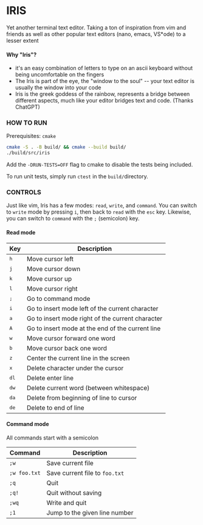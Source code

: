 # IRIS
Yet another terminal text editor. Taking a ton of inspiration from vim and
friends as well as other popular text editors (nano, emacs, VS*ode) to a lesser
extent

#### Why "Iris"?
* it's an easy combination of letters to type on an ascii keyboard without being
uncomfortable on the fingers
* The Iris is part of the eye, the "window to the soul" -- your text editor is
usually the window into your code
* Iris is the greek goddess of the rainbow, represents a bridge between
different aspects, much like your editor bridges text and code. (Thanks
ChatGPT)

### HOW TO RUN
Prerequisites: `cmake`

```bash
cmake -S . -B build/ && cmake --build build/
./build/src/iris
```
Add the `-DRUN-TESTS=OFF` flag to cmake to disable the tests being included.

To run unit tests, simply run `ctest` in the `build/`directory.

### CONTROLS
Just like vim, Iris has a few modes: `read`, `write`, and `command`. You can
switch to `write` mode by pressing `i`, then back to `read` with the `esc` key.
Likewise, you can switch to `command` with the `;` (semicolon) key.

#### Read mode

| Key           | Description                                      |
|---------------|--------------------------------------------------|
| <kbd>h</kbd>  | Move cursor left                                 |
| <kbd>j</kbd>  | Move cursor down                                 |
| <kbd>k</kbd>  | Move cursor up                                   |
| <kbd>l</kbd>  | Move cursor right                                |
| <kbd>;</kbd>  | Go to command mode                               |
| <kbd>i</kbd>  | Go to insert mode left of the current character  |
| <kbd>a</kbd>  | Go to insert mode right of the current character |
| <kbd>A</kbd>  | Go to insert mode at the end of the current line |
| <kbd>w</kbd>  | Move cursor forward one word                     |
| <kbd>b</kbd>  | Move cursor back one word                        |
| <kbd>z</kbd>  | Center the current line in the screen            |
| <kbd>x</kbd>  | Delete character under the cursor                |
| <kbd>dl</kbd> | Delete enter line                                |
| <kbd>dw</kbd> | Delete current word (between whitespace)         |
| <kbd>da</kbd> | Delete from beginning of line to cursor          |
| <kbd>de</kbd> | Delete to end of line                            |

#### Command mode
All commands start with a semicolon

| Command      | Description                    |
|--------------|--------------------------------|
| `;w`         | Save current file              |
| `;w foo.txt` | Save current file to `foo.txt` |
| `;q`         | Quit                           |
| `;q!`        | Quit without saving            |
| `;wq`        | Write and quit                 |
| `;1`         | Jump to the given line number  |
